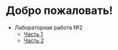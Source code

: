 # Добро пожаловать!
- Лабораторная работа №2
    - [Часть 1](http://lab2-part1.std-2462.ist.mospolytech.ru/)
    - [Часть 2](http://lab2-part2.std-2462.ist.mospolytech.ru/)